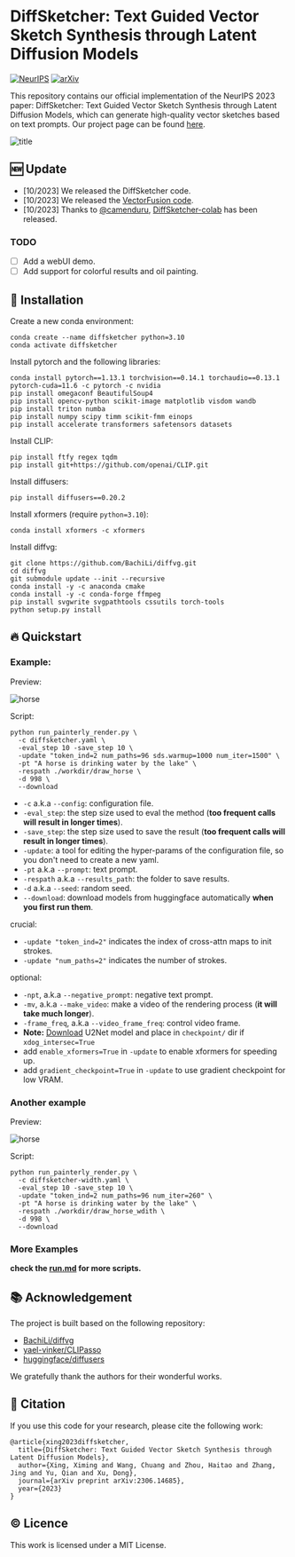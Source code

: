 # DiffSketcher: Text Guided Vector Sketch Synthesis through Latent Diffusion Models

[![NeurIPS](https://img.shields.io/badge/NeurIPS-2023-98E4FF.svg)](https://arxiv.org/abs/2306.14685) [![arXiv](https://img.shields.io/badge/arXiv-2306.14685-b31b1b.svg)](https://arxiv.org/abs/2306.14685)

This repository contains our official implementation of the NeurIPS 2023 paper: DiffSketcher: Text Guided Vector Sketch
Synthesis through Latent Diffusion Models, which can generate high-quality vector sketches based on text prompts. Our
project page can be found [here](https://ximinng.github.io/DiffSketcher-project/).

![title](./img/title.png)

## :new: Update

- [10/2023] We released the DiffSketcher code.
- [10/2023] We released the [VectorFusion code](https://github.com/ximinng/VectorFusion-pytorch).
- [10/2023] Thanks
  to [@camenduru](https://github.com/camenduru), [DiffSketcher-colab](https://github.com/camenduru/DiffSketcher-colab)
  has been released.

### TODO

- [ ] Add a webUI demo.
- [ ] Add support for colorful results and oil painting.

## :wrench: Installation

Create a new conda environment:

```shell
conda create --name diffsketcher python=3.10
conda activate diffsketcher
```

Install pytorch and the following libraries:

```shell
conda install pytorch==1.13.1 torchvision==0.14.1 torchaudio==0.13.1 pytorch-cuda=11.6 -c pytorch -c nvidia
pip install omegaconf BeautifulSoup4
pip install opencv-python scikit-image matplotlib visdom wandb
pip install triton numba
pip install numpy scipy timm scikit-fmm einops
pip install accelerate transformers safetensors datasets
```

Install CLIP:

```shell
pip install ftfy regex tqdm
pip install git+https://github.com/openai/CLIP.git
```

Install diffusers:

```shell
pip install diffusers==0.20.2
```

Install xformers (require `python=3.10`):

```shell
conda install xformers -c xformers
```

Install diffvg:

```shell
git clone https://github.com/BachiLi/diffvg.git
cd diffvg
git submodule update --init --recursive
conda install -y -c anaconda cmake
conda install -y -c conda-forge ffmpeg
pip install svgwrite svgpathtools cssutils torch-tools
python setup.py install
```

## 🔥 Quickstart

### Example:

Preview:

![horse](./img/horse.svg)

Script:

```shell
python run_painterly_render.py \ 
  -c diffsketcher.yaml \
  -eval_step 10 -save_step 10 \
  -update "token_ind=2 num_paths=96 sds.warmup=1000 num_iter=1500" \ 
  -pt "A horse is drinking water by the lake" \ 
  -respath ./workdir/draw_horse \ 
  -d 998 \
  --download
```

- `-c` a.k.a `--config`: configuration file.
- `-eval_step`: the step size used to eval the method (**too frequent calls will result in longer times**).
- `-save_step`: the step size used to save the result (**too frequent calls will result in longer times**).
- `-update`: a tool for editing the hyper-params of the configuration file, so you don't need to create a new yaml.
- `-pt` a.k.a `--prompt`: text prompt.
- `-respath` a.k.a `--results_path`: the folder to save results.
- `-d` a.k.a `--seed`: random seed.
- `--download`: download models from huggingface automatically **when you first run them**.

crucial:

- `-update "token_ind=2"` indicates the index of cross-attn maps to init strokes.
- `-update "num_paths=2"` indicates the number of strokes.

optional:

- `-npt`, a.k.a `--negative_prompt`: negative text prompt.
- `-mv`, a.k.a `--make_video`: make a video of the rendering process (**it will take much longer**).
- `-frame_freq`, a.k.a `--video_frame_freq`: control video frame.
- **Note:** [Download](https://huggingface.co/akhaliq/CLIPasso/blob/main/u2net.pth) U2Net model and place
  in `checkpoint/` dir if `xdog_intersec=True`
- add `enable_xformers=True` in `-update` to enable xformers for speeding up.
- add `gradient_checkpoint=True` in `-update` to use gradient checkpoint for low VRAM.

### Another example

Preview:

![horse](./img/horse_width.svg)

Script:

```shell
python run_painterly_render.py \ 
  -c diffsketcher-width.yaml \
  -eval_step 10 -save_step 10 \
  -update "token_ind=2 num_paths=96 num_iter=260" \ 
  -pt "A horse is drinking water by the lake" \ 
  -respath ./workdir/draw_horse_wdith \ 
  -d 998 \
  --download
```

### More Examples

**check the [run.md](https://github.com/ximinng/DiffSketcher/blob/main/run.md) for more scripts.**

## :books: Acknowledgement

The project is built based on the following repository:

- [BachiLi/diffvg](https://github.com/BachiLi/diffvg)
- [yael-vinker/CLIPasso](https://github.com/yael-vinker/CLIPasso)
- [huggingface/diffusers](https://github.com/huggingface/diffusers)

We gratefully thank the authors for their wonderful works.

## :paperclip: Citation

If you use this code for your research, please cite the following work:

```
@article{xing2023diffsketcher,
  title={DiffSketcher: Text Guided Vector Sketch Synthesis through Latent Diffusion Models},
  author={Xing, Ximing and Wang, Chuang and Zhou, Haitao and Zhang, Jing and Yu, Qian and Xu, Dong},
  journal={arXiv preprint arXiv:2306.14685},
  year={2023}
}
```

## :copyright: Licence

This work is licensed under a MIT License.